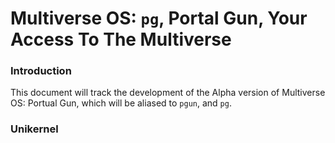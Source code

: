 # Multiverse OS: `pg`, Portal Gun, Your Access To The Multiverse 
### Introduction
This document will track the development of the Alpha version of Multiverse OS: Portual Gun, which will be aliased to `pgun`, and `pg`.

### Unikernel

